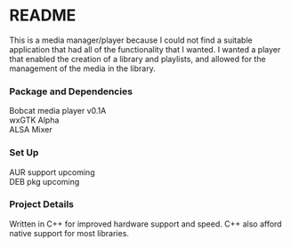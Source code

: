# README #
This is a media manager/player because I could not find a suitable application that had all of the functionality that I wanted. I wanted a player that enabled the creation of a library and playlists, and allowed for the management of the media in the library. 

### Package and Dependencies ###
Bobcat media player v0.1A   
wxGTK Alpha   
ALSA Mixer   

### Set Up ###
AUR support upcoming   
DEB pkg upcoming   

### Project Details ###   
Written in C++ for improved hardware support and speed. C++ also afford native support for most libraries.